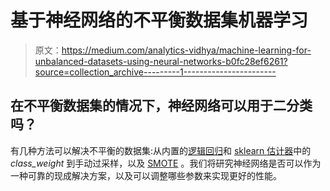 # 基于神经网络的不平衡数据集机器学习

> 原文：<https://medium.com/analytics-vidhya/machine-learning-for-unbalanced-datasets-using-neural-networks-b0fc28ef6261?source=collection_archive---------1----------------------->

## 在不平衡数据集的情况下，神经网络可以用于二分类吗？

有几种方法可以解决不平衡的数据集:从内置的[逻辑回归](https://scikit-learn.org/stable/modules/generated/sklearn.linear_model.LogisticRegression.html)和 [sklearn 估计器](https://scikit-learn.org/stable/modules/generated/sklearn.utils.class_weight.compute_class_weight.html)中的 *class_weight* 到手动过采样，以及 [SMOTE](https://imbalanced-learn.readthedocs.io/en/stable/generated/imblearn.over_sampling.SMOTE.html) 。我们将研究神经网络是否可以作为一种可靠的现成解决方案，以及可以调整哪些参数来实现更好的性能。